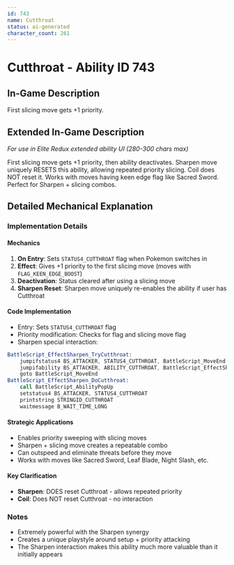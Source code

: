 ```yaml
---
id: 743
name: Cutthroat
status: ai-generated
character_count: 261
---
```


# Cutthroat - Ability ID 743

## In-Game Description
First slicing move gets +1 priority.

## Extended In-Game Description
*For use in Elite Redux extended ability UI (280-300 chars max)*

First slicing move gets +1 priority, then ability deactivates. Sharpen move uniquely RESETS this ability, allowing repeated priority slicing. Coil does NOT reset it. Works with moves having keen edge flag like Sacred Sword. Perfect for Sharpen + slicing combos.

## Detailed Mechanical Explanation

### Implementation Details

#### Mechanics
1. **On Entry**: Sets `STATUS4_CUTTHROAT` flag when Pokemon switches in
2. **Effect**: Gives +1 priority to the first slicing move (moves with `FLAG_KEEN_EDGE_BOOST`)
3. **Deactivation**: Status cleared after using a slicing move
4. **Sharpen Reset**: Sharpen move uniquely re-enables the ability if user has Cutthroat

#### Code Implementation
- Entry: Sets `STATUS4_CUTTHROAT` flag
- Priority modification: Checks for flag and slicing move flag
- Sharpen special interaction:
```asm
BattleScript_EffectSharpen_TryCutthroat:
    jumpifstatus4 BS_ATTACKER, STATUS4_CUTTHROAT, BattleScript_MoveEnd
    jumpifability BS_ATTACKER, ABILITY_CUTTHROAT, BattleScript_EffectSharpen_DoCutthroat
    goto BattleScript_MoveEnd
BattleScript_EffectSharpen_DoCutthroat:
    call BattleScript_AbilityPopUp
    setstatus4 BS_ATTACKER, STATUS4_CUTTHROAT
    printstring STRINGID_CUTTHROAT
    waitmessage B_WAIT_TIME_LONG
```

#### Strategic Applications
- Enables priority sweeping with slicing moves
- Sharpen + slicing move creates a repeatable combo
- Can outspeed and eliminate threats before they move
- Works with moves like Sacred Sword, Leaf Blade, Night Slash, etc.

#### Key Clarification
- **Sharpen**: DOES reset Cutthroat - allows repeated priority
- **Coil**: Does NOT reset Cutthroat - no interaction

### Notes
- Extremely powerful with the Sharpen synergy
- Creates a unique playstyle around setup + priority attacking
- The Sharpen interaction makes this ability much more valuable than it initially appears
